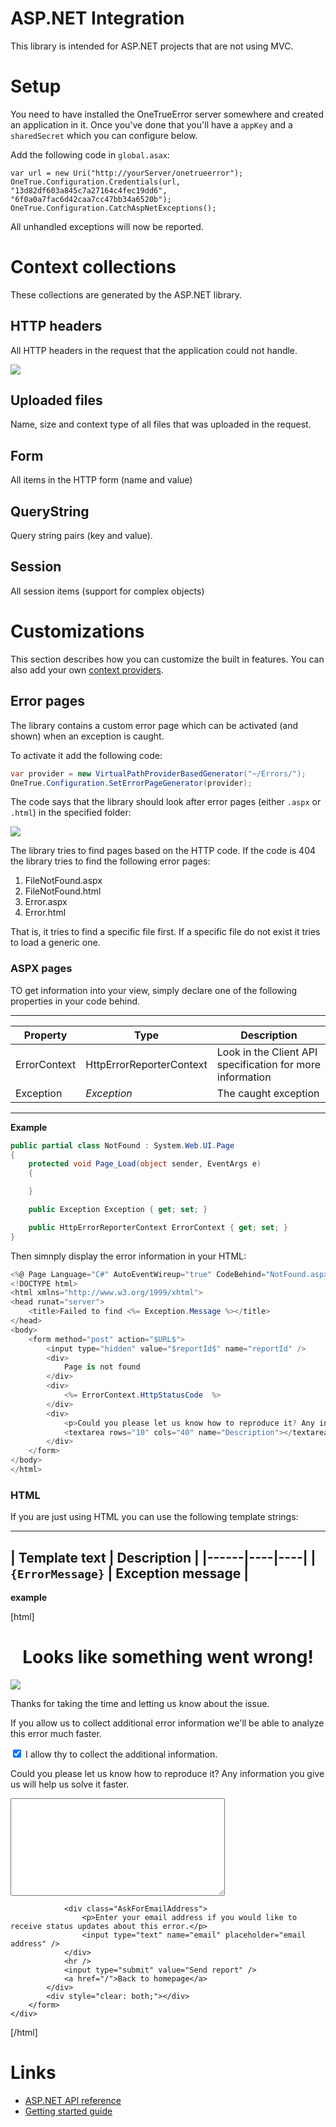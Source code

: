 ASP.NET Integration
======================

This library is intended for ASP.NET projects that are not using MVC.

# Setup

You need to have installed the OneTrueError server somewhere and created an application in it. Once you've done that you'll have a `appKey` and a `sharedSecret` which you can configure below.

Add the following code in `global.asax`:

```
var url = new Uri("http://yourServer/onetrueerror");
OneTrue.Configuration.Credentials(url, "13d82df603a845c7a27164c4fec19dd6", "6f0a0a7fac6d42caa7cc47bb34a6520b");
OneTrue.Configuration.CatchAspNetExceptions();
```

All unhandled exceptions will now be reported.

# Context collections

These collections are generated by the ASP.NET library.

## HTTP headers

All HTTP headers in the request that the application could not handle.

![](httpheaders.png)

## Uploaded files

Name, size and context type of all files that was uploaded in the request.

## Form

All items in the HTTP form (name and value)

## QueryString

Query string pairs (key and value).

## Session

All session items (support for complex objects)

# Customizations

This section describes how you can customize the built in features. You can also add your own [context providers](../../extending/contextprovider.md).

## Error pages

The library contains a custom error page which can be activated (and shown) when an exception is caught. 

To activate it add the following code:

```csharp
var provider = new VirtualPathProviderBasedGenerator("~/Errors/");
OneTrue.Configuration.SetErrorPageGenerator(provider);
```

The code says that the library should look after error pages (either `.aspx` or  `.html`) in the specified folder:

![](error-folder.png)

The library tries to find pages based on the HTTP code. If the code is 404 the library tries to find the following error pages:

1. FileNotFound.aspx
2. FileNotFound.html
3. Error.aspx
4. Error.html

That is, it tries to find a specific file first. If a specific file do not exist it tries to load a generic one.

### ASPX pages

TO get information into your view, simply declare one of the following properties in your code behind.

---------------------------------
| Property | Type | Description |
|------|----|----|
|ErrorContext | HttpErrorReporterContext | Look in the Client API specification for more information |
|Exception | *Exception* | The caught exception |
-------------------------------

**Example**

```csharp
public partial class NotFound : System.Web.UI.Page
{
	protected void Page_Load(object sender, EventArgs e)
	{

	}

	public Exception Exception { get; set; }

	public HttpErrorReporterContext ErrorContext { get; set; }
}
```

Then simnply display the error information in your HTML:

```csharp
<%@ Page Language="C#" AutoEventWireup="true" CodeBehind="NotFound.aspx.cs" Inherits="OneTrueError.Client.AspNet.Demo.Errors.NotFound" %>
<!DOCTYPE html>
<html xmlns="http://www.w3.org/1999/xhtml">
<head runat="server">
    <title>Failed to find <%= Exception.Message %></title>
</head>
<body>
	<form method="post" action="$URL$">
		<input type="hidden" value="$reportId$" name="reportId" />
        <div>
            Page is not found
        </div>
        <div>
            <%= ErrorContext.HttpStatusCode  %>
        </div>
		<div>
			<p>Could you please let us know how to reproduce it? Any information you	 give us will help us solve it faster.</p>
			<textarea rows="10" cols="40" name="Description"></textarea>
		</div>
    </form>
</body>
</html>
```

### HTML

If you are just using HTML you can use the following template strings:

---------------------------------
| Template text | Description |
|------|----|----|
|`{ErrorMessage}` | Exception message |
-------------------------------

**example**

[html]
<!DOCTYPE html>
<html lang="en">
<head>
    <meta charset="utf-8" />
    <title>An error occurred</title>
    <meta name="ROBOTS" content="NOINDEX, NOFOLLOW" />
    <meta name="X-powered-with" content="http://onetrueerror.com" />
    <style type="text/css">
        /*CssStyles*/
    </style>
</head>
<body>
    <div style="" class="container">
        <div style="width: 100%; text-align: center">
            <h1>Looks like something went wrong!</h1>
        </div>
        <form method="post" action="$URL$">
            <div class="img">
                <img src="https://onetrueerror.com/images/WebError2.jpg" />
            </div>
            <div class="content">
                <p>
                    Thanks for taking the time and letting us know about the issue.
                </p>
                <input type="hidden" value="$reportId$" name="reportId" />
                <div class="AllowSubmissionStyle">
                    <p>
                        If you allow us to collect additional error information we'll be able to analyze this error much faster.
                    </p>
                    <input type="checkbox" name="Allowed" value="true" checked="$AllowReportUploading$" />
                    I allow thy to collect the additional information.
                </div>
                <div class="AllowFeedbackStyle">
                    <p>Could you please let us know how to reproduce it? Any information you give us will help us solve it faster.</p>
                    <textarea rows="10" cols="40" name="Description"></textarea>
                </div>

                <div class="AskForEmailAddress">
                    <p>Enter your email address if you would like to receive status updates about this error.</p>
                    <input type="text" name="email" placeholder="email address" />
                </div>
                <hr />
                <input type="submit" value="Send report" />
                <a href="/">Back to homepage</a>
            </div>
            <div style="clear: both;"></div>
        </form>
    </div>
</body>
</html>
[/html]

# Links

* [ASP.NET API reference](http://onetrueerror.com/docs/api/client/aspnet/)
* [Getting started guide](../../gettingstarted.md)
